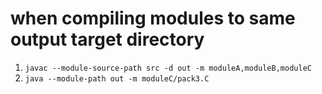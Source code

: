 <h1> when compiling modules to same output target directory </h1>

1. `javac --module-source-path src -d out -m moduleA,moduleB,moduleC`
2. `java --module-path out -m moduleC/pack3.C`

